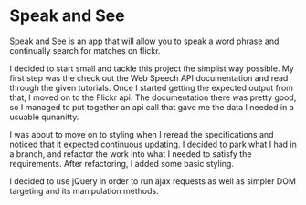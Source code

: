 # Speak and See
Speak and See is an app that will allow you to speak a word phrase and continually search for matches on flickr.

I decided to start small and tackle this project the simplist way possible. My first step was the check out the Web Speech API documentation and read through the given tutorials. Once I started getting the expected output from that, I moved on to the Flickr api. The documentation there was pretty good, so I managed to put together an api call that gave me the data I needed in a usuable qunanitty. 

I was about to move on to styling when I reread the specifications and noticed that it expected continuous updating. I decided to park what I had in a branch, and refactor the work into what I needed to satisfy the requirements. After refactoring, I added some basic styling.

I decided to use jQuery in order to run ajax requests as well as simpler DOM targeting and its manipulation methods.
